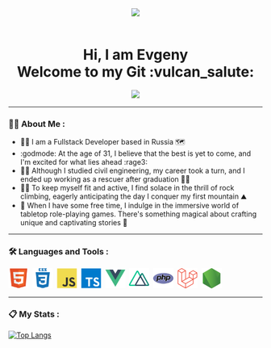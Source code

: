 
<div id="header" align="center">
  <img src="https://media.giphy.com/media/v1.Y2lkPTc5MGI3NjExbGs3NnhpaTNibml0Z29wYTZzZzIzd3hvcnN6ZHdrMTg4YngwZDY5MCZlcD12MV9pbnRlcm5hbF9naWZfYnlfaWQmY3Q9Zw/L8K62iTDkzGX6/giphy.gif" width="200"/>
  <div></div>
  <img src="https://komarev.com/ghpvc/?username=PipolaPopala&style=plastic&color=yellow" alt=""/>
  <h1>
  Hi, I am Evgeny <br>
  Welcome to my Git :vulcan_salute:
  </h1>
</div>

<div align="center">
  <img src="https://media.giphy.com/media/v1.Y2lkPTc5MGI3NjExbzc4bm9vMGlvc2hiODNrNXQ5MjZwd2V0ZnJydnR4dW1wNWZqd285ZSZlcD12MV9pbnRlcm5hbF9naWZfYnlfaWQmY3Q9cw/4sZjohRLVUZqD4W4XD/giphy.gif" width="300"/>
</div>

---

### :man_technologist: About Me :
- :man_technologist: I am a Fullstack Developer based in Russia :world_map:
- :godmode: At the age of 31, I believe that the best is yet to come, and I'm excited for what lies ahead :rage3:
- :man_student: Although I studied civil engineering, my career took a turn, and I ended up working as a rescuer after graduation :man_firefighter:
- :climbing_man: To keep myself fit and active, I find solace in the thrill of rock climbing, eagerly anticipating the day I conquer my first mountain :mountain:
- :game_die: When I have some free time, I indulge in the immersive world of tabletop role-playing games. There's something magical about crafting unique and captivating stories :scroll:

---

### :hammer_and_wrench: Languages and Tools :
<div>
  <img src="https://github.com/devicons/devicon/blob/master/icons/html5/html5-original.svg" title="HTML5" alt="HTML" width="40" height="40"/>&nbsp;
  <img src="https://github.com/devicons/devicon/blob/master/icons/css3/css3-plain-wordmark.svg"  title="CSS3" alt="CSS" width="40" height="40"/>&nbsp;
  <img src="https://github.com/devicons/devicon/blob/master/icons/javascript/javascript-original.svg" title="JavaScript" alt="JavaScript" width="40" height="40"/>&nbsp;
  <img src="https://github.com/devicons/devicon/blob/master/icons/typescript/typescript-original.svg" title="TypeScript" alt="TypeScript" width="40" height="40"/>&nbsp;
  <img src="https://github.com/devicons/devicon/blob/master/icons/vuejs/vuejs-original.svg" title="Vuejs" alt="Vuejs" width="40" height="40"/>&nbsp;
  <img src="https://github.com/devicons/devicon/blob/master/icons/nuxtjs/nuxtjs-original.svg" title="Nuxtjs" alt="Nuxtjs" width="40" height="40"/>&nbsp;
  <img src="https://github.com/devicons/devicon/blob/master/icons/php/php-original.svg" title="PHP" alt="PHP" width="40" height="40"/>&nbsp;
  <img src="https://github.com/devicons/devicon/blob/master/icons/laravel/laravel-original.svg" title="Laravel" alt="Laravel" width="40" height="40"/>&nbsp;
  <img src="https://github.com/devicons/devicon/blob/master/icons/nodejs/nodejs-original.svg" title="NodeJS" alt="NodeJS" width="40" height="40"/>&nbsp;
</div>

---

### :clipboard: My Stats :

[![Top Langs](https://github-readme-stats.vercel.app/api/top-langs/?username=PipolaPopala&layout=compact&border_color=A5C5DE)](https://github.com/anuraghazra/github-readme-stats)


